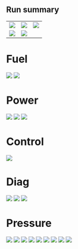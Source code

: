 
## Run summary

||||
|---|---|---|
|![](Figs/Fuel%20signal.png)|![](Figs/Fuel%20signal.png)|![](Figs/Fuel%20signal.png)|
|![](Figs/Fuel%20signal.png)|![](Figs/Fuel%20signal.png)|


# Fuel

![](Figs/Fuel%20signal.png)
![](Figs/P-Fuel.png)


# Power

![](Figs/Generator%20Current.png)
![](Figs/Generator%20Voltage.png)
![](Figs/Load%20Level.png)


# Control

![](Figs/N2%20Control.png)

# Diag

![](Figs/Displacement%20Sensor.png)
![](Figs/LoadPin.png)
![](Figs/P-Fluids.png)




# Pressure

![](Figs/P-Bellmouth.png)
![](Figs/P-Combustor.png)
![](Figs/P-Impeller%20Exit.png)
![](Figs/P-Inlet%20MassFlow.png)
![](Figs/P-Lab%20Seal%20Downstream.png)
![](Figs/P-Lab%20Seal%20Downstream.png)
![](Figs/P-Lab%20Seal%20Upstream.png)
![](Figs/P-LP%20Inlet.png)
![](Figs/P-LP%20Outlet.png)





